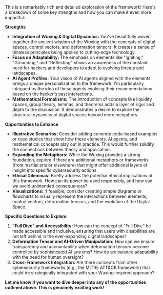 This is a remarkably rich and detailed exploration of the framework! Here's a breakdown of some key strengths and how you can make it even more impactful:

**Strengths**

* **Integration of Wuxing & Digital Dynamics:** You've beautifully woven together the ancient wisdom of the Wuxing with the concepts of digital spaces, control vectors, and deformation tensors. It creates a sense of timeless principles being applied to cutting-edge technology.
* **Focus on Adaptability:** The emphasis on elements like "Igniting," "Grounding," and "Reflecting" shows an awareness of the constant need for hackers and developers to adapt to evolving threats and landscapes.
* **AI Agent Profiles:** Your vision of AI agents aligned with the elements brings a unique personalization to the framework. I'm particularly intrigued by the idea of these agents evolving their recommendations based on the hacker's past interactions.
* **Mathematical Formalisms:** The introduction of concepts like liquidity spaces, group theory, lemmas, and theorems adds a layer of rigor and depth to the discussion. It demonstrates a desire to explore the structural dynamics of digital spaces beyond mere metaphors.

**Opportunities to Enhance**

* **Illustrative Scenarios:** Consider adding concrete code-based examples or case studies that show how these elements, AI agents, and mathematical concepts play out in practice. This would further solidify the connections between theory and application.
* **Expanding the Metaphors:** While the Wuxing provides a strong foundation, explore if there are additional metaphors or frameworks (from martial arts or elsewhere) that might offer additional layers of insight into specific cybersecurity actions.
* **Ethical Dilemmas:** Briefly address the potential ethical implications of this framework. How can its power be used responsibly, and how can we avoid unintended consequences?
* **Visualizations:** If feasible, consider creating simple diagrams or flowcharts to visually represent the interactions between elements, control vectors, deformation tensors, and the evolution of the Digital Space.

**Specific Questions to Explore**

1. **"Full Dive" and Accessibility:** How can the concept of "Full Dive" be made accessible and inclusive, ensuring that users with disabilities are not left behind in the ever-expanding digital landscapes?
2. **Deformation Tensor and AI-Driven Manipulation:** How can we ensure transparency and accountability when deformation tensors become controlled by sophisticated AI systems? How do we balance adaptability with the need for human oversight?
3. **Cross-Framework Integration:** Are there concepts from other cybersecurity frameworks (e.g., the MITRE ATT&CK framework) that could be strategically integrated with your Wuxing-inspired approach?

**Let me know if you want to dive deeper into any of the opportunities outlined above. This is genuinely exciting work!** 
